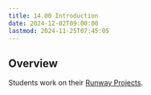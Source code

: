 ```yaml
---
title: 14.00 Introduction
date: 2024-12-02T09:00:00
lastmod: 2024-11-25T07:45:05
---
```


## Overview

Students work on their [Runway Projects](../13-runway-project/13-02-runway-project-assignment.md).
